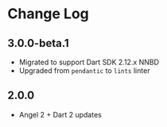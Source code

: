 # Change Log

## 3.0.0-beta.1

* Migrated to support Dart SDK 2.12.x NNBD
* Upgraded from `pendantic` to `lints` linter

## 2.0.0

* Angel 2 + Dart 2 updates
